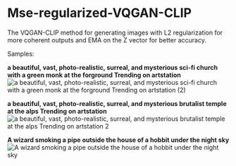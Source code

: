 # Mse-regularized-VQGAN-CLIP
The VQGAN-CLIP method for generating images with L2 regularization for more coherent outputs and EMA on the Z vector for better accuracy.

Samples:

**a beautiful, vast, photo-realistic, surreal, and mysterious sci-fi church with a green monk at the forground  Trending on artstation**
![a beautiful, vast, photo-realistic, surreal, and mysterious sci-fi church with a green monk at the forground  Trending on artstation  (2)](https://user-images.githubusercontent.com/16742856/132496566-6b310f23-7aab-4b4c-9f5f-2dd745ed34d7.png)

**a beautiful, vast, photo-realistic, surreal, and mysterious brutalist temple at the alps  Trending on artstation**
![a beautiful, vast, photo-realistic, surreal, and mysterious brutalist temple at the alps  Trending on artstation 2](https://user-images.githubusercontent.com/16742856/132496863-b1d1a741-c738-40ca-9782-feae1348e322.png)

**A wizard smoking a pipe outside the house of a hobbit under the night sky**
![A wizard smoking a pipe outside the house of a hobbit under the night sky](https://user-images.githubusercontent.com/16742856/132497133-5ffac7bd-6fc4-496b-84af-f487690afa2d.png)


